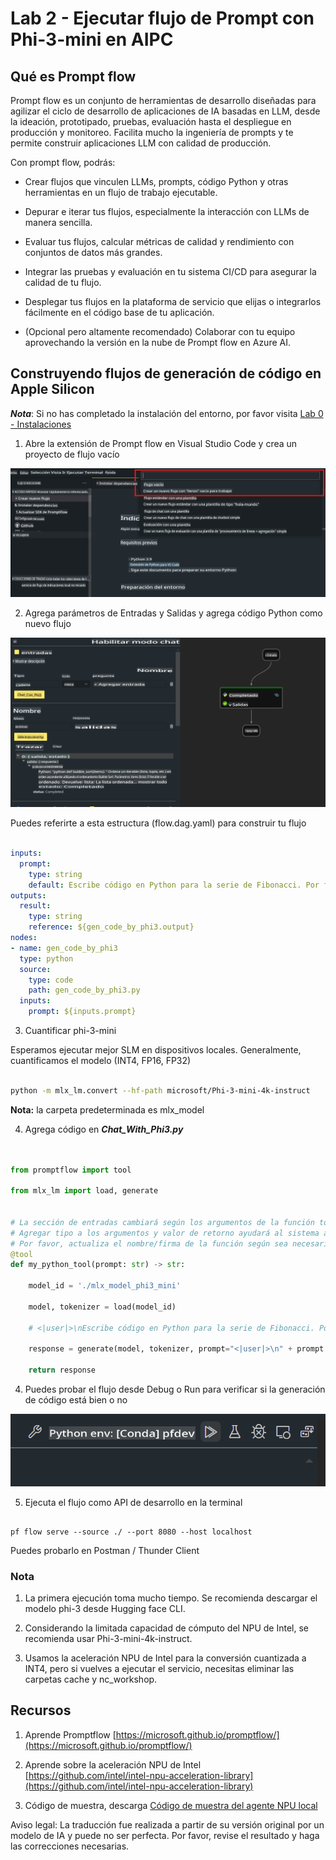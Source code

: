 # **Lab 2 - Ejecutar flujo de Prompt con Phi-3-mini en AIPC**

## **Qué es Prompt flow**

Prompt flow es un conjunto de herramientas de desarrollo diseñadas para agilizar el ciclo de desarrollo de aplicaciones de IA basadas en LLM, desde la ideación, prototipado, pruebas, evaluación hasta el despliegue en producción y monitoreo. Facilita mucho la ingeniería de prompts y te permite construir aplicaciones LLM con calidad de producción.

Con prompt flow, podrás:

- Crear flujos que vinculen LLMs, prompts, código Python y otras herramientas en un flujo de trabajo ejecutable.

- Depurar e iterar tus flujos, especialmente la interacción con LLMs de manera sencilla.

- Evaluar tus flujos, calcular métricas de calidad y rendimiento con conjuntos de datos más grandes.

- Integrar las pruebas y evaluación en tu sistema CI/CD para asegurar la calidad de tu flujo.

- Desplegar tus flujos en la plataforma de servicio que elijas o integrarlos fácilmente en el código base de tu aplicación.

- (Opcional pero altamente recomendado) Colaborar con tu equipo aprovechando la versión en la nube de Prompt flow en Azure AI.



## **Construyendo flujos de generación de código en Apple Silicon**

***Nota***: Si no has completado la instalación del entorno, por favor visita [Lab 0 - Instalaciones](./01.Installations.md)

1. Abre la extensión de Prompt flow en Visual Studio Code y crea un proyecto de flujo vacío

![crear](../../../../../../../translated_images/pf_create.626fd367cf0ac7981e0731fdfc70fa46df0826f9eaf57c22f07908817ede14d3.es.png)

2. Agrega parámetros de Entradas y Salidas y agrega código Python como nuevo flujo

![flujo](../../../../../../../translated_images/pf_flow.f2d64298a737b204ec7b33604538c97d4fffe9e07e74bad1c162e88e026d3dfa.es.png)


Puedes referirte a esta estructura (flow.dag.yaml) para construir tu flujo

```yaml

inputs:
  prompt:
    type: string
    default: Escribe código en Python para la serie de Fibonacci. Por favor, usa markdown como salida
outputs:
  result:
    type: string
    reference: ${gen_code_by_phi3.output}
nodes:
- name: gen_code_by_phi3
  type: python
  source:
    type: code
    path: gen_code_by_phi3.py
  inputs:
    prompt: ${inputs.prompt}


```

3. Cuantificar phi-3-mini

Esperamos ejecutar mejor SLM en dispositivos locales. Generalmente, cuantificamos el modelo (INT4, FP16, FP32)


```bash

python -m mlx_lm.convert --hf-path microsoft/Phi-3-mini-4k-instruct

```

**Nota:** la carpeta predeterminada es mlx_model 

4. Agrega código en ***Chat_With_Phi3.py***


```python


from promptflow import tool

from mlx_lm import load, generate


# La sección de entradas cambiará según los argumentos de la función tool, después de guardar el código
# Agregar tipo a los argumentos y valor de retorno ayudará al sistema a mostrar los tipos correctamente
# Por favor, actualiza el nombre/firma de la función según sea necesario
@tool
def my_python_tool(prompt: str) -> str:

    model_id = './mlx_model_phi3_mini'

    model, tokenizer = load(model_id)

    # <|user|>\nEscribe código en Python para la serie de Fibonacci. Por favor, usa markdown como salida<|end|>\n<|assistant|>

    response = generate(model, tokenizer, prompt="<|user|>\n" + prompt  + "<|end|>\n<|assistant|>", max_tokens=2048, verbose=True)

    return response


```

4. Puedes probar el flujo desde Debug o Run para verificar si la generación de código está bien o no 

![RUN](../../../../../../../translated_images/pf_run.57c3f9e7e7052ff85850b8f06648c7d5b4d2ac9f4796381fd8d29b1a41e1f705.es.png)

5. Ejecuta el flujo como API de desarrollo en la terminal

```

pf flow serve --source ./ --port 8080 --host localhost   

```

Puedes probarlo en Postman / Thunder Client


### **Nota**

1. La primera ejecución toma mucho tiempo. Se recomienda descargar el modelo phi-3 desde Hugging face CLI.

2. Considerando la limitada capacidad de cómputo del NPU de Intel, se recomienda usar Phi-3-mini-4k-instruct.

3. Usamos la aceleración NPU de Intel para la conversión cuantizada a INT4, pero si vuelves a ejecutar el servicio, necesitas eliminar las carpetas cache y nc_workshop.



## **Recursos**

1. Aprende Promptflow [https://microsoft.github.io/promptflow/](https://microsoft.github.io/promptflow/)

2. Aprende sobre la aceleración NPU de Intel [https://github.com/intel/intel-npu-acceleration-library](https://github.com/intel/intel-npu-acceleration-library)

3. Código de muestra, descarga [Código de muestra del agente NPU local](../../../../../../../code/07.Lab/01/AIPC/local-npu-agent)

Aviso legal: La traducción fue realizada a partir de su versión original por un modelo de IA y puede no ser perfecta. 
Por favor, revise el resultado y haga las correcciones necesarias.